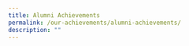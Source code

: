 ```yaml
---
title: Alumni Achievements
permalink: /our-achievements/alumni-achievements/
description: ""
---
```

